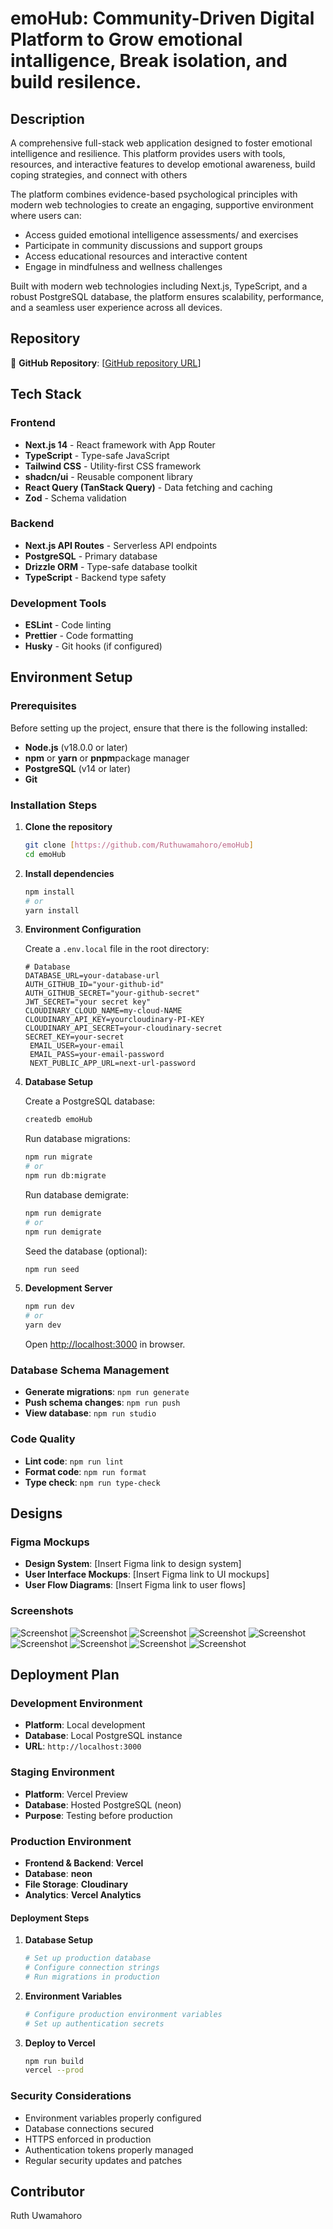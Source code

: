 # emoHub: Community-Driven Digital Platform to Grow emotional intalligence, Break isolation, and build resilence.

## Description

A comprehensive full-stack web application designed to foster emotional intelligence and resilience. This platform provides users with tools, resources, and interactive features to develop emotional awareness, build coping strategies, and connect with others

The platform combines evidence-based psychological principles with modern web technologies to create an engaging, supportive environment where users can:

- Access guided emotional intelligence assessments/ and exercises
- Participate in community discussions and support groups
- Access educational resources and interactive content
- Engage in mindfulness and wellness challenges

Built with modern web technologies including Next.js, TypeScript, and a robust PostgreSQL database, the platform ensures scalability, performance, and a seamless user experience across all devices.

## Repository

🔗 **GitHub Repository**: [[GitHub repository URL](https://github.com/Ruthuwamahoro/emoHub)]

## Tech Stack

### Frontend
- **Next.js 14** - React framework with App Router
- **TypeScript** - Type-safe JavaScript
- **Tailwind CSS** - Utility-first CSS framework
- **shadcn/ui** - Reusable component library
- **React Query (TanStack Query)** - Data fetching and caching
- **Zod** - Schema validation

### Backend
- **Next.js API Routes** - Serverless API endpoints
- **PostgreSQL** - Primary database
- **Drizzle ORM** - Type-safe database toolkit
- **TypeScript** - Backend type safety

### Development Tools
- **ESLint** - Code linting
- **Prettier** - Code formatting
- **Husky** - Git hooks (if configured)

## Environment Setup

### Prerequisites

Before setting up the project, ensure that there is the following installed:

- **Node.js** (v18.0.0 or later)
- **npm** or **yarn** or **pnpm**package manager
- **PostgreSQL** (v14 or later)
- **Git**

### Installation Steps

1. **Clone the repository**
   ```bash
   git clone [https://github.com/Ruthuwamahoro/emoHub]
   cd emoHub
   ```

2. **Install dependencies**
   ```bash
   npm install
   # or
   yarn install
   ```

3. **Environment Configuration**
   
   Create a `.env.local` file in the root directory:
   ```env
   # Database
   DATABASE_URL=your-database-url
   AUTH_GITHUB_ID="your-github-id"
   AUTH_GITHUB_SECRET="your-github-secret"
   JWT_SECRET="your secret key"
   CLOUDINARY_CLOUD_NAME=my-cloud-NAME
   CLOUDINARY_API_KEY=yourcloudinary-PI-KEY
   CLOUDINARY_API_SECRET=your-cloudinary-secret
   SECRET_KEY=your-secret
    EMAIL_USER=your-email
    EMAIL_PASS=your-email-password
    NEXT_PUBLIC_APP_URL=next-url-password
   ```

4. **Database Setup**
   
   Create a PostgreSQL database:
   ```bash
   createdb emoHub
   ```
   
   Run database migrations:
   ```bash
   npm run migrate
   # or
   npm run db:migrate
   ```

   Run database demigrate:
   ```bash
   npm run demigrate
   # or
   npm run demigrate
   ```
   
   Seed the database (optional):
   ```bash
   npm run seed
   ```

5. **Development Server**
   ```bash
   npm run dev
   # or
   yarn dev
   ```
   
   Open [http://localhost:3000](http://localhost:3000) in browser.

### Database Schema Management

- **Generate migrations**: `npm run generate`
- **Push schema changes**: `npm run push`
- **View database**: `npm run studio`

### Code Quality

- **Lint code**: `npm run lint`
- **Format code**: `npm run format`
- **Type check**: `npm run type-check`

## Designs

### Figma Mockups
- **Design System**: [Insert Figma link to design system]
- **User Interface Mockups**: [Insert Figma link to UI mockups]
- **User Flow Diagrams**: [Insert Figma link to user flows]


### Screenshots

![Screenshot](./images/design/design1.png)
![Screenshot](./images/design/design2.png)
![Screenshot](./images/design/design3.png)
![Screenshot](./images/design/design4.png)
![Screenshot](./images/design/design5.png)
![Screenshot](./images/design/design6.png)
![Screenshot](./images/design/design7.png)
![Screenshot](./images/design/design8.png)
![Screenshot](./images/design/design9.png)




## Deployment Plan

### Development Environment
- **Platform**: Local development
- **Database**: Local PostgreSQL instance
- **URL**: `http://localhost:3000`

### Staging Environment
- **Platform**: Vercel Preview
- **Database**: Hosted PostgreSQL (neon)
- **Purpose**: Testing before production

### Production Environment

- **Frontend & Backend**: **Vercel**
- **Database**: **neon**
- **File Storage**: **Cloudinary**
- **Analytics**: **Vercel Analytics**

#### Deployment Steps

1. **Database Setup**
   ```bash
   # Set up production database
   # Configure connection strings
   # Run migrations in production
   ```

2. **Environment Variables**
   ```bash
   # Configure production environment variables
   # Set up authentication secrets
   ```

3. **Deploy to Vercel**
   ```bash
   npm run build
   vercel --prod
   ```



### Security Considerations

- Environment variables properly configured
- Database connections secured
- HTTPS enforced in production
- Authentication tokens properly managed
- Regular security updates and patches

## Contributor

Ruth Uwamahoro